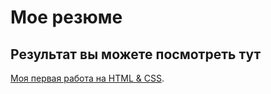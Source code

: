 # Мое резюме

## Результат вы можете посмотреть тут

[Моя первая работа на HTML & CSS](https://serjgj.github.io/resume-Serj/).

